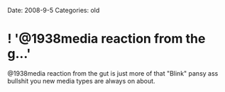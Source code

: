 Date: 2008-9-5
Categories: old

# ! '@1938media reaction from the g...'

@1938media reaction from the gut is just more of that "Blink" pansy ass bullshit you new media types are always on about.
